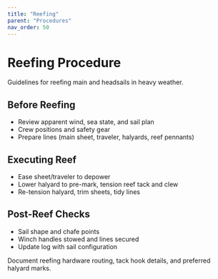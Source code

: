 ```yaml
---
title: "Reefing"
parent: "Procedures"
nav_order: 50
---
```


# Reefing Procedure

Guidelines for reefing main and headsails in heavy weather.

## Before Reefing

- Review apparent wind, sea state, and sail plan
- Crew positions and safety gear
- Prepare lines (main sheet, traveler, halyards, reef pennants)

## Executing Reef

- Ease sheet/traveler to depower
- Lower halyard to pre-mark, tension reef tack and clew
- Re-tension halyard, trim sheets, tidy lines

## Post-Reef Checks

- Sail shape and chafe points
- Winch handles stowed and lines secured
- Update log with sail configuration

Document reefing hardware routing, tack hook details, and preferred halyard marks.
